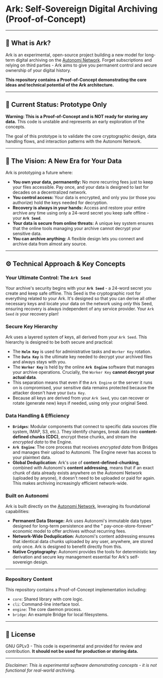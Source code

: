 # Ark: Self-Sovereign Digital Archiving (Proof-of-Concept)

---

## 🤔 What is Ark?

Ark is an experimental, open-source project building a new model for long-term digital archiving on
the [Autonomi Network](#built-on-autonomi). Forget subscriptions and relying on third parties - Ark aims to give you
permanent control and secure ownership of your digital history.

**This repository contains a Proof-of-Concept demonstrating the core ideas and technical potential of the Ark
architecture.**

---

## 🚧 Current Status: Prototype Only

**Warning: This is a Proof-of-Concept and is NOT ready for storing any data.**
This code is unstable and represents an early exploration of the concepts.

The goal of this prototype is to validate the core cryptographic design, data handling flows, and interaction patterns
with the Autonomi Network.

---

## 🧠 The Vision: A New Era for Your Data

Ark is prototyping a future where:

* **You own your data, permanently:** No more recurring fees just to keep your files accessible. Pay once, and your data
  is designed to last for decades on a decentralized network.
* **You control access:** Your data is encrypted, and only you (or those you authorize) hold the keys needed for
  decryption.
* **Recovery is always in your hands:** Access and restore your entire archive any time using only a 24-word secret you
  keep safe offline - your **`Ark Seed`**.
* **Your data is secure from online threats:** A unique key system ensures that the online tools managing your archive
  cannot decrypt your sensitive data.
* **You can archive anything:** A flexible design lets you connect and archive data from almost any source.

---

## ⚙️ Technical Approach & Key Concepts

### **Your Ultimate Control: The `Ark Seed`**

Your archive's security begins with your **`Ark Seed`** - a 24-word secret you create and keep safe offline. This Seed
is the cryptographic root for everything related to your Ark. It's designed so that you can derive all other necessary
keys and locate your data on the network using *only* this Seed, ensuring recovery is always independent of any service
provider. Your `Ark Seed` *is* your recovery plan!

### **Secure Key Hierarchy**

Ark uses a layered system of keys, all derived from your `Ark Seed`. This hierarchy is designed to be both secure and
practical:

* The **`Helm Key`** is used for administrative tasks and `Worker Key` rotation.
* The **`Data Key`** is the ultimate key needed to decrypt your archived files and always stays with you.
* The **`Worker Key`** is held by the online **`Ark Engine`** software that manages your archive operations. Crucially,
  the `Worker Key` **cannot decrypt your actual data**.
* This separation means that even if the `Ark Engine` or the server it runs on is compromised, your sensitive data
  remains protected because the attacker doesn't have your `Data Key`.
* Because all keys are derived from your `Ark Seed`, you can recover or rotate (generate new) keys if needed, using only
  your original Seed.

### **Data Handling & Efficiency**

* **`Bridges`**: Modular components that connect to specific data sources (file system, IMAP, S3, etc.). They identify
  changes, break data into **content-defined chunks (CDC)**, encrypt these chunks, and stream the *encrypted data* to
  the Engine.
* **`Ark Engine`**: The core process that receives *encrypted data* from Bridges and manages their upload to Autonomi.
  The Engine never has access to your plaintext data.
* **Global Deduplication**: Ark's use of **content-defined-chunking**, combined with Autonomi's **content addressing**,
  means that if an exact chunk of data already exists anywhere on the Autonomi Network (uploaded by anyone), it doesn't
  need to be uploaded or paid for again. This makes archiving increasingly efficient network-wide.

### **Built on Autonomi**

Ark is built directly on the [Autonomi Network](https://github.com/maidsafe/autonomi/), leveraging its foundational
capabilities:

* **Permanent Data Storage:** Ark uses Autonomi's immutable data types designed for long-term persistence and the "
  pay-once-store-forever" economic model to offer archives without recurring fees.
* **Network-Wide Deduplication:** Autonomi's content addressing ensures that identical data chunks uploaded by any user,
  anywhere, are stored only once. Ark is designed to benefit directly from this.
* **Native Cryptography:** Autonomi provides the tools for deterministic key derivation and secure key management
  essential for Ark's self-sovereign design.

---

### Repository Content

This repository contains a Proof-of-Concept implementation including:

* `core`: Shared library with core logic.
* `cli`: Command-line interface tool.
* `engine`: The core daemon process.
* `bridge`: An example Bridge for local filesystems.

---

## 📜 License

GNU GPLv3 - This code is experimental and provided for review and contribution. **It should not be used for production
or storing data.**

---

*Disclaimer: This is experimental software demonstrating concepts - it is not functional for real-world archiving.*
